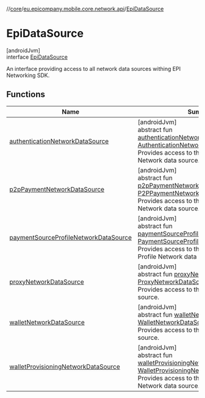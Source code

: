 //[core](../../../index.md)/[eu.epicompany.mobile.core.network.api](../index.md)/[EpiDataSource](index.md)

# EpiDataSource

[androidJvm]\
interface [EpiDataSource](index.md)

An interface providing access to all network data sources withing EPI Networking SDK.

## Functions

| Name | Summary |
|---|---|
| [authenticationNetworkDataSource](authentication-network-data-source.md) | [androidJvm]<br>abstract fun [authenticationNetworkDataSource](authentication-network-data-source.md)(): [AuthenticationNetworkDataSource](../../eu.epicompany.mobile.core.network.datasource/-authentication-network-data-source/index.md)<br>Provides access to the Authentication Network data source. |
| [p2pPaymentNetworkDataSource](p2p-payment-network-data-source.md) | [androidJvm]<br>abstract fun [p2pPaymentNetworkDataSource](p2p-payment-network-data-source.md)(): [P2PPaymentNetworkDataSource](../../eu.epicompany.mobile.core.network.datasource/-p2-p-payment-network-data-source/index.md)<br>Provides access to the P2P Payment Network data source. |
| [paymentSourceProfileNetworkDataSource](payment-source-profile-network-data-source.md) | [androidJvm]<br>abstract fun [paymentSourceProfileNetworkDataSource](payment-source-profile-network-data-source.md)(): [PaymentSourceProfileNetworkDataSource](../../eu.epicompany.mobile.core.network.datasource/-payment-source-profile-network-data-source/index.md)<br>Provides access to the Payment Source Profile Network data source. |
| [proxyNetworkDataSource](proxy-network-data-source.md) | [androidJvm]<br>abstract fun [proxyNetworkDataSource](proxy-network-data-source.md)(): [ProxyNetworkDataSource](../../eu.epicompany.mobile.core.network.datasource/-proxy-network-data-source/index.md)<br>Provides access to the Proxy Network data source. |
| [walletNetworkDataSource](wallet-network-data-source.md) | [androidJvm]<br>abstract fun [walletNetworkDataSource](wallet-network-data-source.md)(): [WalletNetworkDataSource](../../eu.epicompany.mobile.core.network.datasource/-wallet-network-data-source/index.md)<br>Provides access to the Wallet Network data source. |
| [walletProvisioningNetworkDataSource](wallet-provisioning-network-data-source.md) | [androidJvm]<br>abstract fun [walletProvisioningNetworkDataSource](wallet-provisioning-network-data-source.md)(): [WalletProvisioningNetworkDataSource](../../eu.epicompany.mobile.core.network.datasource/-wallet-provisioning-network-data-source/index.md)<br>Provides access to the Wallet Provisioning Network data source. |
